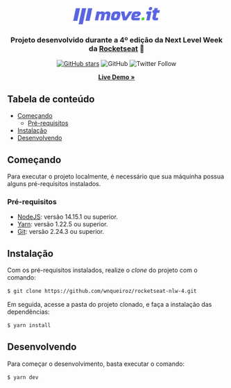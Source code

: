 <p align="center">
  <img src="public/logo-full.svg" width="200" />
</p>

<h3 align="center">
  Projeto desenvolvido durante a 4º edição da Next Level Week da <a href="https://rocketseat.com.br/">Rocketseat</a> 🚀
</h3>

<div align="center">

[![GitHub stars](https://img.shields.io/github/stars/wnqueiroz/rocketseat-nlw-4?style=for-the-badge)](https://github.com/wnqueiroz/rocketseat-nlw-4/stargazers)
![GitHub](https://img.shields.io/github/license/wnqueiroz/rocketseat-nlw-4?style=for-the-badge)
![Twitter Follow](https://img.shields.io/twitter/follow/wnqueiroz?label=Twitter&style=for-the-badge)

<strong>
<a href="https://moveit-bay-delta.vercel.app/">Live Demo »</a></strong>

</div>

## Tabela de conteúdo

- [Começando](#começando)
  - [Pré-requisitos](#pré-requisitos)
- [Instalação](#instalação)
- [Desenvolvendo](#desenvolvendo)

## Começando

Para executar o projeto localmente, é necessário que sua máquinha possua alguns pré-requisitos instalados.

### Pré-requisitos

- [NodeJS](https://nodejs.org/en/): versão 14.15.1 ou superior.
- [Yarn](https://yarnpkg.com/getting-started/install): versão 1.22.5 ou superior.
- [Git](https://git-scm.com/downloads): versão 2.24.3 ou superior.

## Instalação

Com os pré-requisitos instalados, realize o _clone_ do projeto com o comando:

```bash
$ git clone https://github.com/wnqueiroz/rocketseat-nlw-4.git
```

Em seguida, acesse a pasta do projeto clonado, e faça a instalação das dependências:

```bash
$ yarn install
```

## Desenvolvendo

Para começar o desenvolvimento, basta executar o comando:

```bash
$ yarn dev
```
